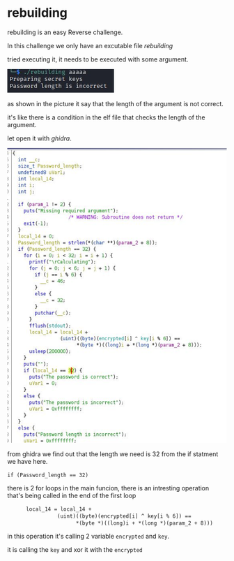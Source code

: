 # rebuilding

rebuilding is an easy Reverse challenge.

In this challenge we only have an excutable file _rebuilding_

tried executing it, it needs to be executed with some argument.

<img src="images/Capture2.JPG" >

as shown in the picture it say that the length of the argument is not correct.

it's like there is a condition in the elf file that checks the length of the argument.

let open it with _ghidra_.

<img src="images/Capture.JPG">

from ghidra we find out that the length we need is 32 from the if statment we have here.
 ```
 if (Password_length == 32)
 
 ```
 there is 2 for loops in the main funcion, there is an intresting operation that's being called in the end of the first loop
 
 ```
       local_14 = local_14 +
                 (uint)((byte)(encrypted[i] ^ key[i % 6]) ==
                       *(byte *)((long)i + *(long *)(param_2 + 8)))
 ```
 
 in this operation it's calling 2 variable `encrypted` and `key`.
 
 it is calling the `key` and xor it with the `encrypted`
                       
